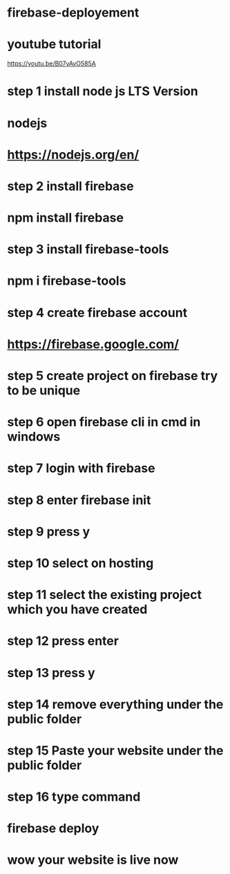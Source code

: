 # firebase-deployement

# youtube tutorial
https://youtu.be/B07yAvO585A
# step 1 install node js LTS Version
# nodejs
# https://nodejs.org/en/
# step 2 install firebase 
# npm install firebase
# step 3 install firebase-tools
# npm i firebase-tools
# step 4 create firebase account
# https://firebase.google.com/
# step 5 create project on firebase try to be unique
# step 6 open firebase cli in cmd in windows
# step 7 login with firebase
# step 8 enter firebase init
# step 9 press y
# step 10 select on hosting
# step 11 select the existing project which you have created
# step 12 press enter
# step 13 press y 
# step 14 remove everything under the public folder
# step 15 Paste your website under the public folder
# step 16 type command 
#       firebase deploy
# wow your website is live now 
